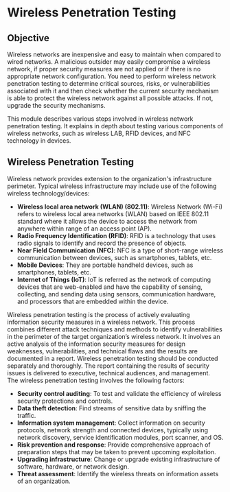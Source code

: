 # Wireless Penetration Testing

## Objective 

Wireless networks are inexpensive and easy to maintain when compared to wired networks. A malicious outsider may easily compromise a wireless network, if proper security measures are not applied or if there is no appropriate network configuration. You need to perform wireless network penetration testing to determine critical sources, risks, or vulnerabilities associated with it and then check whether the current security mechanism is able to protect the wireless network against all possible attacks. If not, upgrade the security mechanisms. 

This module describes various steps involved in wireless network penetration testing. It explains in depth about testing various components of wireless networks, such as wireless LAB, RFID devices, and NFC technology in devices.

## Wireless Penetration Testing
Wireless network provides extension to the organization's infrastructure perimeter. Typical wireless infrastructure may include use of the following wireless technology/devices:  

- **Wireless local area network (WLAN) (802.11)**: Wireless Network (Wi-Fi) refers to wireless local area networks (WLAN) based on IEEE 802.11 standard where it allows the device to access the network from anywhere within range of an access point (AP).
- **Radio Frequency Identification (RFID)**: RFID is a technology that uses radio signals to identify and record the presence of objects.
- **Near Field Communication (NFC)**: NFC is a type of short-range wireless communication between devices, such as smartphones, tablets, etc.
- **Mobile Devices**: They are portable handheld devices, such as smartphones, tablets, etc. 
- **Internet of Things (IoT)**: IoT is referred as the network of computing devices that are web-enabled and have the capability of sensing, collecting, and sending data using sensors, communication hardware, and processors that are embedded within the device.

Wireless penetration testing is the process of actively evaluating information security measures in a wireless network. This process combines different attack techniques and methods to identify vulnerabilities in the perimeter of the target organization’s wireless network. It involves an active analysis of the information security measures for design weaknesses, vulnerabilities, and technical flaws and the results are documented in a report. Wireless penetration testing should be conducted separately and thoroughly. The report containing the results of security issues is delivered to executive, technical audiences, and management.  
The wireless penetration testing involves the following factors: 

- **Security control auditing**: To test and validate the efficiency of wireless security protections and controls.
- **Data theft detection**: Find streams of sensitive data by sniffing the traffic. 
- **Information system management**: Collect information on security protocols, network strength and connected devices, typically using network discovery, service identification modules, port scanner, and OS.
- **Risk prevention and response**: Provide comprehensive approach of preparation steps that may be taken to prevent upcoming exploitation.
- **Upgrading infrastructure**: Change or upgrade existing infrastructure of software, hardware, or network design.
- **Threat assessment**: Identify the wireless threats on information assets of an organization.
